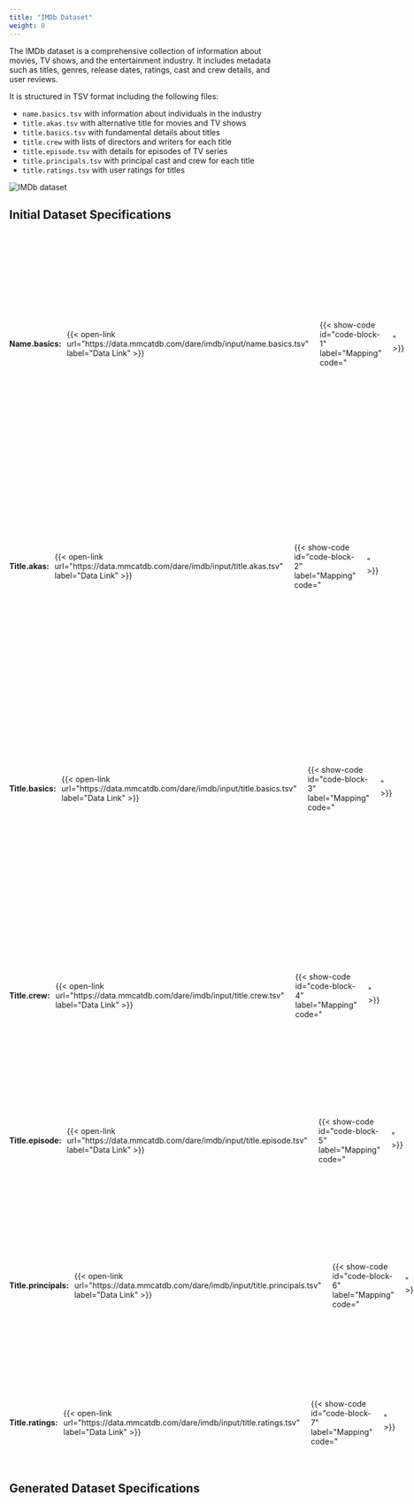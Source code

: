 ```yaml
---
title: "IMDb Dataset"
weight: 0
---
```


The IMDb dataset is a comprehensive collection of information about movies, TV shows, and the entertainment industry. It includes metadata such as titles, genres, release dates, ratings, cast and crew details, and user reviews.

It is structured in TSV format including the following files:
- `name.basics.tsv` with information about individuals in the industry
- `title.akas.tsv` with alternative title for movies and TV shows
- `title.basics.tsv` with fundamental details about titles
- `title.crew` with lists of directors and writers for each title
- `title.episode.tsv` with details for episodes of TV series
- `title.principals.tsv` with principal cast and crew for each title
- `title.ratings.tsv` with user ratings for titles

![IMDb dataset](/img/imdb-dataset-sk.png)

## Initial Dataset Specifications

<div style="display: flex; align-items: center; gap: 10px; margin-bottom: 10px;">
  <h4 style="margin: 0;">Name.basics: </h4>
  {{< open-link url="https://data.mmcatdb.com/dare/imdb/input/name.basics.tsv" label="Data Link" >}}
    <span style="margin: 0;"></span>
  {{< show-code id="code-block-1" label="Mapping" code="<pre><code>_: {<br>&nbsp;&nbsp;nconst: 28,<br>&nbsp;&nbsp;primaryName: 29,<br>&nbsp;&nbsp;birthYear: 30,<br>&nbsp;&nbsp;deathYear: 31,<br>&nbsp;&nbsp;knownForTitles: -35 {<br>&nbsp;&nbsp;&nbsp;&nbsp;_index: 36,<br>&nbsp;&nbsp;&nbsp;&nbsp;_value: 37<br>&nbsp;&nbsp;},<br>&nbsp;&nbsp;primaryProfession: -32 {<br>&nbsp;&nbsp;&nbsp;&nbsp;_index: 33,<br>&nbsp;&nbsp;&nbsp;&nbsp;_value: 34<br>&nbsp;&nbsp;}<br>}</code></pre>" >}}  
</div>


<div style="display: flex; align-items: center; gap: 10px; margin-bottom: 10px;">
  <h4 style="margin: 0;">Title.akas: </h4>
  {{< open-link url="https://data.mmcatdb.com/dare/imdb/input/title.akas.tsv" label="Data Link" >}}
    <span style="margin: 0;"></span>
    {{< show-code id="code-block-2" label="Mapping" code="<pre><code>_: {<br>&nbsp;&nbsp;ordering: 4,<br>&nbsp;&nbsp;title: 5,<br>&nbsp;&nbsp;region: 6,<br>&nbsp;&nbsp;language: 7,<br>&nbsp;&nbsp;attributes: 11,<br>&nbsp;&nbsp;isOriginalTitle: 12,<br>&nbsp;&nbsp;tconst: 54.13,<br>&nbsp;&nbsp;types: -8 {<br>&nbsp;&nbsp;&nbsp;&nbsp;_index: 9,<br>&nbsp;&nbsp;&nbsp;&nbsp;_value: 10<br>&nbsp;&nbsp;}<br>}</code></pre>" >}}  
</div>

<div style="display: flex; align-items: center; gap: 10px; margin-bottom: 10px;">
  <h4 style="margin: 0;">Title.basics: </h4>
  {{< open-link url="https://data.mmcatdb.com/dare/imdb/input/title.basics.tsv" label="Data Link" >}}
    <span style="margin: 0;"></span>
  {{< show-code id="code-block-3" label="Mapping" code="<pre><code>_: {<br>&nbsp;&nbsp;tconst: 13,<br>&nbsp;&nbsp;titleType: 14,<br>&nbsp;&nbsp;primaryTitle: 15,<br>&nbsp;&nbsp;originalTitle: 16,<br>&nbsp;&nbsp;isAdult: 17,<br>&nbsp;&nbsp;startYear: 18,<br>&nbsp;&nbsp;endYear: 19,<br>&nbsp;&nbsp;runtimeMinutes: 20,<br>&nbsp;&nbsp;genres: -21 {<br>&nbsp;&nbsp;&nbsp;&nbsp;_index: 22,<br>&nbsp;&nbsp;&nbsp;&nbsp;_value: 23<br>&nbsp;&nbsp;}<br>}</code></pre>" >}}  
</div>

<div style="display: flex; align-items: center; gap: 10px; margin-bottom: 10px;">
  <h4 style="margin: 0;">Title.crew: </h4>
  {{< open-link url="https://data.mmcatdb.com/dare/imdb/input/title.crew.tsv" label="Data Link" >}}
    <span style="margin: 0;"></span>
  {{< show-code id="code-block-4" label="Mapping" code="<pre><code>_: {<br>&nbsp;&nbsp;tconst: 58.13,<br>&nbsp;&nbsp;Array: -50 {<br>&nbsp;&nbsp;&nbsp;&nbsp;_index: 51,<br>&nbsp;&nbsp;&nbsp;&nbsp;name.basics.tsv: 52<br>&nbsp;&nbsp;},<br>&nbsp;&nbsp;Array: -47 {<br>&nbsp;&nbsp;&nbsp;&nbsp;_index: 48,<br>&nbsp;&nbsp;&nbsp;&nbsp;name.basics.tsv: 49<br>&nbsp;&nbsp;}<br>}</code></pre>" >}}  
</div>


<div style="display: flex; align-items: center; gap: 10px; margin-bottom: 10px;">
  <h4 style="margin: 0;">Title.episode: </h4>
  {{< open-link url="https://data.mmcatdb.com/dare/imdb/input/title.episode.tsv" label="Data Link" >}}
    <span style="margin: 0;"></span>
  {{< show-code id="code-block-5" label="Mapping" code="<pre><code>_: {<br>&nbsp;&nbsp;parentTconst: 25,<br>&nbsp;&nbsp;seasonNumber: 26,<br>&nbsp;&nbsp;episodeNumber: 27,<br>&nbsp;&nbsp;tconst: 57.13<br>}</code></pre>" >}}  
</div>

<div style="display: flex; align-items: center; gap: 10px; margin-bottom: 10px;">
  <h4 style="margin: 0;">Title.principals: </h4>
  {{< open-link url="https://data.mmcatdb.com/dare/imdb/input/title.principals.tsv" label="Data Link" >}}
    <span style="margin: 0;"></span>
  {{< show-code id="code-block-6" label="Mapping" code="<pre><code>_: {<br>&nbsp;&nbsp;ordering: 39,<br>&nbsp;&nbsp;category: 41,<br>&nbsp;&nbsp;job: 42,<br>&nbsp;&nbsp;tconst: 55.13,<br>&nbsp;&nbsp;nconst: 56.28,<br>&nbsp;&nbsp;characters: -43 {<br>&nbsp;&nbsp;&nbsp;&nbsp;_index: 44,<br>&nbsp;&nbsp;&nbsp;&nbsp;_value: 45<br>&nbsp;&nbsp;}<br>}</code></pre>" >}}  
</div>

<div style="display: flex; align-items: center; gap: 10px; margin-bottom: 10px;">
  <h4 style="margin: 0;">Title.ratings: </h4>
  {{< open-link url="https://data.mmcatdb.com/dare/imdb/input/title.ratings.tsv" label="Data Link" >}}
    <span style="margin: 0;"></span>
  {{< show-code id="code-block-7" label="Mapping" code="<pre><code>_: {<br>&nbsp;&nbsp;averageRating: 1,<br>&nbsp;&nbsp;numVotes: 2,<br>&nbsp;&nbsp;tconst: 53.13<br>}</code></pre>" >}}  
</div>

## Generated Dataset Specifications
